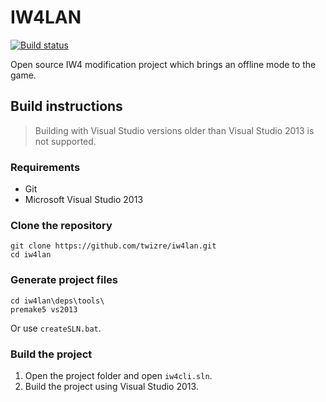 # IW4LAN

[![Build status](https://ci.appveyor.com/api/projects/status/qfcle1nxvwmpbq9i?svg=true)](https://ci.appveyor.com/project/win32re/iw4lan)

Open source IW4 modification project which brings an offline mode to the game.

## Build instructions

> Building with Visual Studio versions older than Visual Studio 2013 is not supported.

### Requirements

* Git
* Microsoft Visual Studio 2013

### Clone the repository

```
git clone https://github.com/twizre/iw4lan.git
cd iw4lan
```

### Generate project files

```
cd iw4lan\deps\tools\
premake5 vs2013
```
Or use `createSLN.bat`.

### Build the project

1. Open the project folder and open `iw4cli.sln`.
2. Build the project using Visual Studio 2013.

